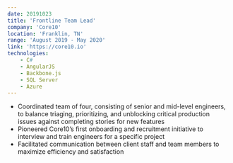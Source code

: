 ```yaml
---
date: 20191023
title: 'Frontline Team Lead'
company: 'Core10'
location: 'Franklin, TN'
range: 'August 2019 - May 2020'
link: 'https://core10.io'
technologies:
    - C#
    - AngularJS
    - Backbone.js
    - SQL Server
    - Azure
---
```

- Coordinated team of four, consisting of senior and mid-level engineers, to balance triaging, prioritizing, and unblocking critical production issues against completing stories for new features
- Pioneered Core10’s first onboarding and recruitment initiative to interview and train engineers for a specific project
- Facilitated communication between client staff and team members to maximize efficiency and satisfaction
